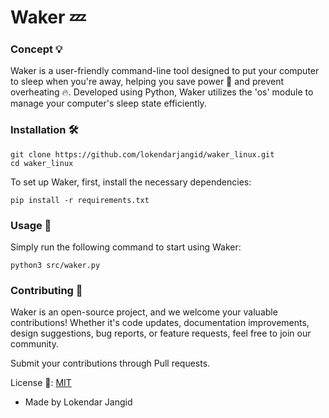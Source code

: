 # Waker 💤
### Concept 💡
Waker is a user-friendly command-line tool designed to put your computer to sleep when you're away, helping you save power 🔌 and prevent overheating 🔥. Developed using Python, Waker utilizes the 'os' module to manage your computer's sleep state efficiently.

### Installation 🛠️

``` 
git clone https://github.com/lokendarjangid/waker_linux.git
cd waker_linux
```
To set up Waker, first, install the necessary dependencies:

```
pip install -r requirements.txt
```


### Usage 🚀
Simply run the following command to start using Waker:

```
python3 src/waker.py
```
### Contributing 🤲
Waker is an open-source project, and we welcome your valuable contributions! Whether it's code updates, documentation improvements, design suggestions, bug reports, or feature requests, feel free to join our community.

Submit your contributions through Pull requests.

License 📜: [MIT](https://choosealicense.com/licenses/mit/)

- Made by Lokendar Jangid



